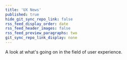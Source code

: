 ```yaml
---
title: 'UX News'
published: true
hide_git_sync_repo_link: false
rss_feed_display_order: date
rss_feed_header_images: false
rss_feed_preview_paragraphs: two
git_sync_repo_link_display: none
---
```


A look at what's going on in the field of user experience.
